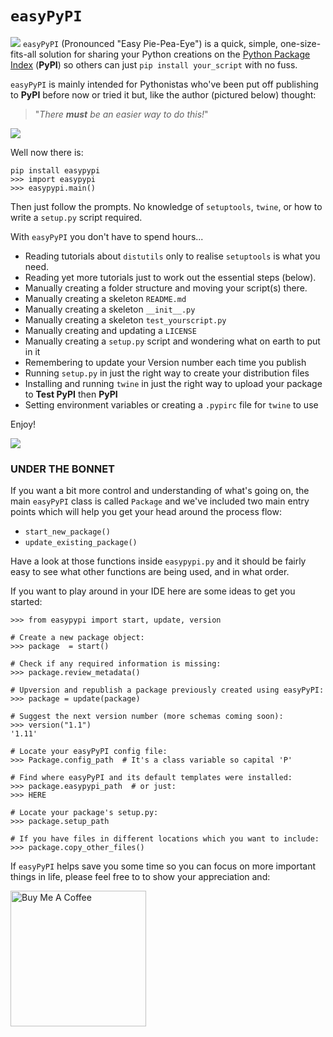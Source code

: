 # `easyPyPI`
![](https://github.com/PFython/easypypi/blob/main/easypypi.png?raw=true)
`easyPyPI` (Pronounced "Easy Pie-Pea-Eye") is a quick, simple, one-size-fits-all solution for sharing your Python creations on the [Python Package Index](https://pypi.org/) (**PyPI**) so others can just `pip install your_script` with no fuss.

`easyPyPI` is mainly intended for Pythonistas who've been put off publishing to **PyPI** before now or tried it but, like the author (pictured below) thought:

> "*There **must** be an easier way to do this!*"

![](https://media.giphy.com/media/XIqCQx02E1U9W/giphy.gif)

Well now there is:

    pip install easypypi
    >>> import easypypi
    >>> easypypi.main()

Then just follow the prompts.  No knowledge of `setuptools`, `twine`, or how to write a `setup.py` script required.

With `easyPyPI` you don't have to spend hours...

- Reading tutorials about `distutils` only to realise `setuptools` is what you need.
- Reading yet more tutorials just to work out the essential steps (below).
- Manually creating a folder structure and moving your script(s) there.
- Manually creating a skeleton `README.md`
- Manually creating a skeleton `__init__.py`
- Manually creating a skeleton `test_yourscript.py`
- Manually creating and updating a `LICENSE`
- Manually creating a `setup.py` script and wondering what on earth to put in it
- Remembering to update your Version number each time you publish
- Running `setup.py` in just the right way to create your distribution files
- Installing and running `twine` in just the right way to upload your package to **Test PyPI** then **PyPI**
- Setting environment variables or creating a `.pypirc` file for `twine`  to use

Enjoy!


![](https://media.giphy.com/media/Nw8z2olm0nGHC/giphy.gif)

### UNDER THE BONNET

If you want a bit more control and understanding of what's going on, the main `easyPyPI` class is called `Package` and we've included two main entry points which will help you get your head around the process flow:

- `start_new_package()`
- `update_existing_package()`

Have a look at those functions inside `easypypi.py` and it should be fairly easy to see what other functions are being used, and in what order.

If you want to play around in your IDE here are some ideas to get you started:

```
>>> from easypypi import start, update, version

# Create a new package object:
>>> package  = start()

# Check if any required information is missing:
>>> package.review_metadata()

# Upversion and republish a package previously created using easyPyPI:
>>> package = update(package)

# Suggest the next version number (more schemas coming soon):
>>> version("1.1")
'1.11'

# Locate your easyPyPI config file:
>>> Package.config_path  # It's a class variable so capital 'P'

# Find where easyPyPI and its default templates were installed:
>>> package.easypypi_path  # or just:
>>> HERE

# Locate your package's setup.py:
>>> package.setup_path

# If you have files in different locations which you want to include:
>>> package.copy_other_files()
```

If `easyPyPI` helps save you some time so you can focus on more important things in life, please feel free to to show your appreciation and:

<a href="https://www.buymeacoffee.com/pfython" target="_blank"><img src="https://cdn.buymeacoffee.com/buttons/v2/arial-yellow.png" alt="Buy Me A Coffee" width="217px" ></a>


